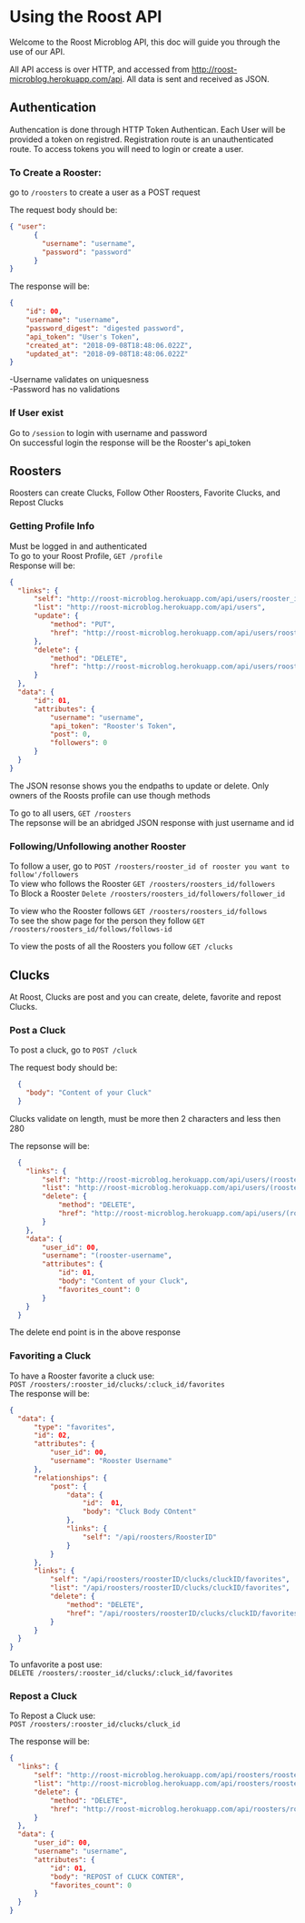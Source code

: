 # Using the Roost API

Welcome to the Roost Microblog API, this doc will guide you through the use of our API.

All API access is over HTTP, and accessed from http://roost-microblog.herokuapp.com/api. All data is sent and received as JSON.

## Authentication

Authencation is done through HTTP Token Authentican. Each User will be provided a token on registred. Registration route is an unauthenticated route. To access tokens you will need to login or create a user.

### To Create a Rooster:

go to `/roosters` to create a user as a POST request  

The request body should be:
```json
{ "user": 
      {
        "username": "username",
        "password": "password"
      }
}
```
The response will be:
```json
{
    "id": 00,
    "username": "username",
    "password_digest": "digested password",
    "api_token": "User's Token",
    "created_at": "2018-09-08T18:48:06.022Z",
    "updated_at": "2018-09-08T18:48:06.022Z"
}
```
-Username validates on uniquesness  
-Password has no validations  

### If User exist 

  Go to `/session` to login with username and password  
  On successful login the response will be the Rooster's api_token  

## Roosters

  Roosters can create Clucks, Follow Other Roosters, Favorite Clucks, and Repost Clucks  

### Getting Profile Info 

  Must be logged in and authenticated  
  To go to your Roost Profile, `GET /profile`   
  Response will be:  
  ```json
  {
    "links": {
        "self": "http://roost-microblog.herokuapp.com/api/users/rooster_id",
        "list": "http://roost-microblog.herokuapp.com/api/users",
        "update": {
            "method": "PUT",
            "href": "http://roost-microblog.herokuapp.com/api/users/rooster_id"
        },
        "delete": {
            "method": "DELETE",
            "href": "http://roost-microblog.herokuapp.com/api/users/rooster_id"
        }
    },
    "data": {
        "id": 01,
        "attributes": {
            "username": "username",
            "api_token": "Rooster's Token",
            "post": 0,
            "followers": 0
        }
    }
  }
  ```
  The JSON resonse shows you the endpaths to update or delete. Only owners of the Roosts profile can use though methods

  To go to all users, `GET /roosters`  
   The repsonse will be an abridged JSON response with just username and id  

### Following/Unfollowing another Rooster

  To follow a user, go to `POST /roosters/rooster_id of rooster you want to follow'/followers`  
  To view who follows the Rooster `GET /roosters/roosters_id/followers`  
  To Block a Rooster `Delete /roosters/roosters_id/followers/follower_id`  

  To view who the Rooster follows `GET /roosters/roosters_id/follows`  
  To see the show page for the person they follow `GET /roosters/roosters_id/follows/follows-id`  

  To view the posts of all the Roosters you follow `GET /clucks`

## Clucks

  At Roost, Clucks are post and you can create, delete, favorite and repost Clucks.  

### Post a Cluck

To post a cluck, go to `POST /cluck`  
  
The request body should be:  
```json
  {
    "body": "Content of your Cluck"  
  }
```
  Clucks validate on length, must be more then 2 characters and less then 280  

The repsonse will be:  
```json
  {
    "links": {
        "self": "http://roost-microblog.herokuapp.com/api/users/(roosterid)/posts/(cluckid))",
        "list": "http://roost-microblog.herokuapp.com/api/users/(roosterid)/posts",
        "delete": {
            "method": "DELETE",
            "href": "http://roost-microblog.herokuapp.com/api/users/(roosterid)/posts/(cluckid)"
        }
    },
    "data": {
        "user_id": 00,
        "username": "(rooster-username",
        "attributes": {
            "id": 01,
            "body": "Content of your Cluck",
            "favorites_count": 0
        }
    }
  }
```
  The delete end point is in the above response  

### Favoriting a Cluck

  To have a Rooster favorite a cluck use:  
  `POST /roosters/:rooster_id/clucks/:cluck_id/favorites`  
  The response will be:  
  ```json
  {
    "data": {
        "type": "favorites",
        "id": 02,
        "attributes": {
            "user_id": 00,
            "username": "Rooster Username"
        },
        "relationships": {
            "post": {
                "data": {
                    "id":  01,
                    "body": "Cluck Body COntent"
                },
                "links": {
                    "self": "/api/roosters/RoosterID"
                }
            }
        },
        "links": {
            "self": "/api/roosters/roosterID/clucks/cluckID/favorites",
            "list": "/api/roosters/roosterID/clucks/cluckID/favorites",
            "delete": {
                "method": "DELETE",
                "href": "/api/roosters/roosterID/clucks/cluckID/favorites"
            }
        }
    }
  }
  ```
  To unfavorite a post use:  
  `DELETE /roosters/:rooster_id/clucks/:cluck_id/favorites`  

### Repost a Cluck

  To Repost a Cluck use:  
  `POST /roosters/:rooster_id/clucks/cluck_id`  

  The response will be:  
  ```json
  {
    "links": {
        "self": "http://roost-microblog.herokuapp.com/api/roosters/rooster_id/clucks/cluck_id",
        "list": "http://roost-microblog.herokuapp.com/api/roosters/rooster_id/clucks",
        "delete": {
            "method": "DELETE",
            "href": "http://roost-microblog.herokuapp.com/api/roosters/rooster_id/clucks/cluck_id"
        }
    },
    "data": {
        "user_id": 00,
        "username": "username",
        "attributes": {
            "id": 01,
            "body": "REPOST of CLUCK CONTER",
            "favorites_count": 0
        }
    }
  }
  ```